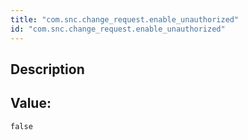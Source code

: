 ```yaml
---
title: "com.snc.change_request.enable_unauthorized"
id: "com.snc.change_request.enable_unauthorized"
---
```

## Description



## Value: 
```
false
```